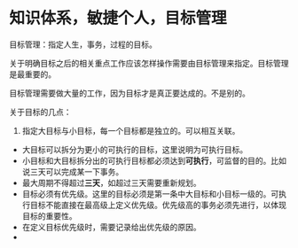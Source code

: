 # 知识体系，敏捷个人，目标管理

目标管理：指定人生，事务，过程的目标。

关于明确目标之后的相关重点工作应该怎样操作需要由目标管理来指定。目标管理是最重要的。

目标管理需要做大量的工作，因为目标才是真正要达成的。不是别的。

关于目标的几点：

1. 指定大目标与小目标，每一个目标都是独立的。可以相互关联。
- 大目标可以拆分为更小的可执行的目标，这里说明为可执行目标。
- 小目标和大目标拆分出的可执行目标都必须达到**可执行**，可监督的目的。比如说三天可以完成某一下事务。
- 最大周期不得超过**三天**，如超过三天需要重新规划。
- 目标必须有优先级。这里的目标必须是第一条中大目标和小目标一级的。可执行目标不能直接在最高级上定义优先级。优先级高的事务必须先进行，以体现目标的重要性。
- 在定义目标优先级时，需要记录给出优先级的原因。
- 